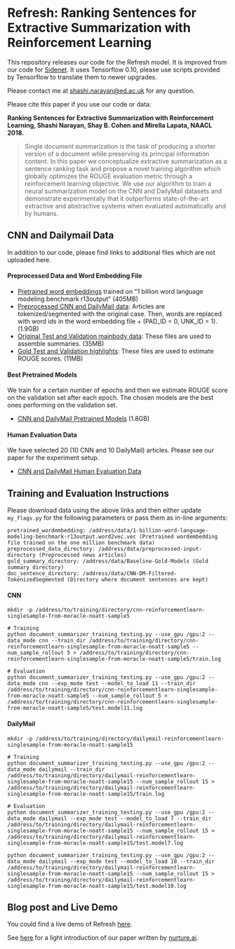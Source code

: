 # Refresh: Ranking Sentences for Extractive Summarization with Reinforcement Learning

This repository releases our code for the Refresh model. It is improved from our code for [Sidenet](https://github.com/shashiongithub/sidenet). It uses Tensorflow 0.10, please use scripts provided by Tensorflow to translate them to newer upgrades. 

Please contact me at shashi.narayan@ed.ac.uk for any question.

Please cite this paper if you use our code or data:

**Ranking Sentences for Extractive Summarization with Reinforcement Learning, Shashi Narayan, Shay B. Cohen and Mirella Lapata, NAACL 2018.**

> Single document summarization is the task of producing a shorter version of a document while preserving its principal information content. In this paper we conceptualize extractive summarization as a sentence ranking task and propose a novel training algorithm which globally optimizes the ROUGE evaluation metric through a reinforcement learning objective. We use our algorithm to train a neural summarization model on the CNN and DailyMail datasets and demonstrate experimentally that it outperforms state-of-the-art extractive and abstractive systems when evaluated automatically and by humans.

## CNN and Dailymail Data

In addition to our code, please find links to additional files which are not uploaded here. 

#### Preprocessed Data and Word Embedding File

* [Pretrained word embeddings](http://kinloch.inf.ed.ac.uk/public/Refresh-NAACL18-1-billion-benchmark-wordembeddings.tar.gz) trained on "1 billion word language modeling benchmark r13output" (405MB)
* [Preprocessed CNN and DailyMail data](http://kinloch.inf.ed.ac.uk/public/Refresh-NAACL18-preprocessed-input-data.tar.gz): Articles are tokenized/segmented with the original case. Then, words are replaced with word ids in the word embedding file + (PAD_ID = 0, UNK_ID = 1). (1.9GB) 
* [Original Test and Validation mainbody data](http://kinloch.inf.ed.ac.uk/public/Refresh-NAACL18-CNN-DM-Filtered-TokenizedSegmented.tar.gz): These files are used to assemble summaries. (35MB)
* [Gold Test and Validation highlights](http://kinloch.inf.ed.ac.uk/public/Refresh-NAACL18-baseline-gold-data.tar.gz): These files are used to estimate ROUGE scores. (11MB)

#### Best Pretrained Models

We train for a certain number of epochs and then we estimate ROUGE score on the validation set after each epoch. The chosen models are the best ones performing on the validation set.  

* [CNN and DailyMail Pretrained Models](http://kinloch.inf.ed.ac.uk/public/Refresh-NAACL18-pretrained-models.tar.gz) (1.8GB)

#### Human Evaluation Data

We have selected 20 (10 CNN and 10 DailyMail) articles. Please see our paper for the experiment setup.

* [CNN and DailyMail Human Evaluation Data](http://kinloch.inf.ed.ac.uk/public/Refresh-NAACL18-human-evaluations.tar.gz)

## Training and Evaluation Instructions

Please download data using the above links and then either update `my_flags.py` for the following parameters or pass them as in-line arguments:

```
pretrained_wordembedding: /address/data/1-billion-word-language-modeling-benchmark-r13output.word2vec.vec (Pretrained wordembedding file trained on the one million benchmark data)
preprocessed_data_directory: /address/data/preprocessed-input-directory (Preprocessed news articles)
gold_summary_directory: /address/data/Baseline-Gold-Models (Gold summary directory)
doc_sentence_directory: /address/data/CNN-DM-Filtered-TokenizedSegmented (Directory where document sentences are kept)
```

#### CNN 

```
mkdir -p /address/to/training/directory/cnn-reinforcementlearn-singlesample-from-moracle-noatt-sample5

# Training
python document_summarizer_training_testing.py --use_gpu /gpu:2 --data_mode cnn --train_dir /address/to/training/directory/cnn-reinforcementlearn-singlesample-from-moracle-noatt-sample5 --num_sample_rollout 5 > /address/to/training/directory/cnn-reinforcementlearn-singlesample-from-moracle-noatt-sample5/train.log

# Evaluation
python document_summarizer_training_testing.py --use_gpu /gpu:2 --data_mode cnn --exp_mode test --model_to_load 11 --train_dir /address/to/training/directory/cnn-reinforcementlearn-singlesample-from-moracle-noatt-sample5 --num_sample_rollout 5 > /address/to/training/directory/cnn-reinforcementlearn-singlesample-from-moracle-noatt-sample5/test.model11.log
```

#### DailyMail

```
mkdir -p /address/to/training/directory/dailymail-reinforcementlearn-singlesample-from-moracle-noatt-sample15

# Training
python document_summarizer_training_testing.py --use_gpu /gpu:2 --data_mode dailymail --train_dir /address/to/training/directory/dailymail-reinforcementlearn-singlesample-from-moracle-noatt-sample15 --num_sample_rollout 15 > /address/to/training/directory/dailymail-reinforcementlearn-singlesample-from-moracle-noatt-sample15/train.log

# Evaluation
python document_summarizer_training_testing.py --use_gpu /gpu:2 --data_mode dailymail --exp_mode test --model_to_load 7 --train_dir /address/to/training/directory/dailymail-reinforcementlearn-singlesample-from-moracle-noatt-sample15 --num_sample_rollout 15 > /address/to/training/directory/dailymail-reinforcementlearn-singlesample-from-moracle-noatt-sample15/test.model7.log

python document_summarizer_training_testing.py --use_gpu /gpu:2 --data_mode dailymail --exp_mode test --model_to_load 10 --train_dir /address/to/training/directory/dailymail-reinforcementlearn-singlesample-from-moracle-noatt-sample15 --num_sample_rollout 15 > /address/to/training/directory/dailymail-reinforcementlearn-singlesample-from-moracle-noatt-sample15/test.model10.log
```

## Blog post and Live Demo

You could find a live demo of Refresh [here](http://kinloch.inf.ed.ac.uk/sidenet.html).

See [here](https://nurture.ai/p/e5c2a653-404a-4af8-b35f-e9e0d17fd272) for a light introduction of our paper written by [nurture.ai](https://nurture.ai).

